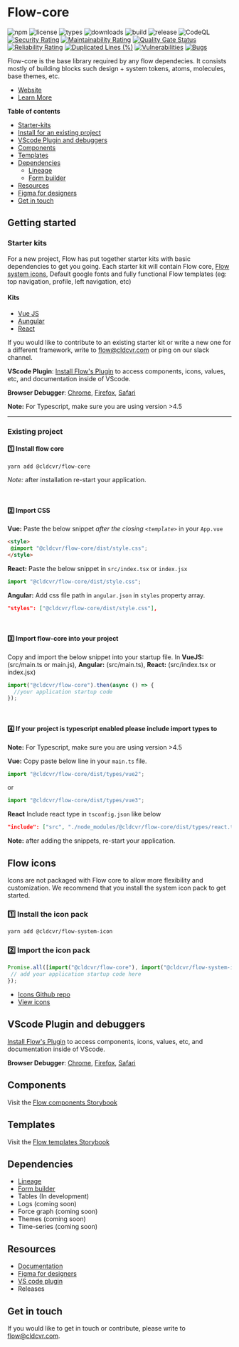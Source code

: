 # Flow-core

![npm](https://badgen.net/npm/v/@cldcvr/flow-core) ![license](https://badgen.net/npm/license/@cldcvr/flow-core) ![types](https://badgen.net/npm/types/@cldcvr/flow-core) ![downloads](https://badgen.net//npm/dw/@cldcvr/flow-core) ![build](https://github.com/cldcvr/flow-core/actions/workflows/build.yml/badge.svg) ![release](https://github.com/cldcvr/flow-core/actions/workflows/release.yml/badge.svg) ![CodeQL](https://github.com/cldcvr/flow-core/workflows/CodeQL/badge.svg) [![Security Rating](https://sonarcloud.io/api/project_badges/measure?project=cldcvr_flow-core&metric=security_rating)](https://sonarcloud.io/summary/new_code?id=cldcvr_flow-core) [![Maintainability Rating](https://sonarcloud.io/api/project_badges/measure?project=cldcvr_flow-core&metric=sqale_rating)](https://sonarcloud.io/summary/new_code?id=cldcvr_flow-core) [![Quality Gate Status](https://sonarcloud.io/api/project_badges/measure?project=cldcvr_flow-core&metric=alert_status)](https://sonarcloud.io/summary/new_code?id=cldcvr_flow-core) [![Reliability Rating](https://sonarcloud.io/api/project_badges/measure?project=cldcvr_flow-core&metric=reliability_rating)](https://sonarcloud.io/summary/new_code?id=cldcvr_flow-core) [![Duplicated Lines (%)](https://sonarcloud.io/api/project_badges/measure?project=cldcvr_flow-core&metric=duplicated_lines_density)](https://sonarcloud.io/summary/new_code?id=cldcvr_flow-core) [![Vulnerabilities](https://sonarcloud.io/api/project_badges/measure?project=cldcvr_flow-core&metric=vulnerabilities)](https://sonarcloud.io/summary/new_code?id=cldcvr_flow-core) [![Bugs](https://sonarcloud.io/api/project_badges/measure?project=cldcvr_flow-core&metric=bugs)](https://sonarcloud.io/summary/new_code?id=cldcvr_flow-core)

Flow-core is the base library required by any flow dependecies. It consists mostly of building blocks such design + system tokens, atoms, molecules, base themes, etc.

- [Website](https://flow.cldcvr.com/)
- [Learn More](https://github.com/cldcvr/flow-core/blob/main/ABOUT.md)

**Table of contents**

- [Starter-kits](#starter-kits)
- [Install for an existing project](#existing-project)
- [VScode Plugin and debuggers](#vscode-plugin-and-debuggers)
- [Components](https://flow.cldcvr.com/v2/index.html)
- [Templates](https://flow.cldcvr.com/templates/index.html)
- [Dependencies](#dependencies)
  - [Lineage](https://github.com/cldcvr/flow-lineage)
  - [Form builder](https://github.com/cldcvr/flow-form-builder)
- [Resources](#resources)
- [Figma for designers](https://www.figma.com/community/file/1240565037876928288/Flow-UI-Kit)
- [Get in touch](#get-in-touch)

## Getting started

### Starter kits

For a new project, Flow has put together starter kits with basic dependencies to get you going. Each starter kit will contain Flow core, [Flow system icons](https://github.com/cldcvr/flow-icon), Default google fonts and fully functional Flow templates (eg: top navigation, profile, left navigation, etc)

#### Kits

- [Vue JS](https://github.com/cldcvr/flow-starterkit-vue)
- [Aungular](https://github.com/cldcvr/flow-starterkit-angular)
- [React](https://github.com/cldcvr/flow-starterkit-react)

If you would like to contribute to an existing starter kit or write a new one for a different framework, write to <flow@cldcvr.com> or ping on our slack channel.

**VScode Plugin**: [Install Flow's Plugin](https://marketplace.visualstudio.com/items?itemName=dev-vikas.flow-intellisense-vscode) to access components, icons, values, etc, and documentation inside of VScode.

**Browser Debugger**: [Chrome](https://chrome.google.com/webstore/detail/web-component-devtools/gdniinfdlmmmjpnhgnkmfpffipenjljo), [Firefox](https://addons.mozilla.org/en-US/firefox/addon/web-component-devtools/), [Safari](https://developer.apple.com/documentation/safariservices/safari_web_extensions/adding_a_web_development_tool_to_safari_web_inspector)

**Note:** For Typescript, make sure you are using version >4.5

---

### Existing project

#### 1️⃣ Install flow core

`yarn add @cldcvr/flow-core`

_Note:_ after installation re-start your application.

<br>

#### 2️⃣ Import CSS

**Vue:**
Paste the below snippet _after the closing `<template>`_ in your `App.vue`

```html
<style>
 @import "@cldcvr/flow-core/dist/style.css";
</style>
```

**React:** Paste the below snippet in `src/index.tsx` or `index.jsx`

```JavaScript
import "@cldcvr/flow-core/dist/style.css";
```

**Angular:** Add css file path in `angular.json` in `styles` property array.

```JSON
"styles": ["@cldcvr/flow-core/dist/style.css"],

```

<br>

#### 3️⃣ Import flow-core into your project

Copy and import the below snippet into your startup file. In **VueJS:** (src/main.ts or main.js), **Angular:** (src/main.ts), **React:** (src/index.tsx or index.jsx)

```JavaScript
import("@cldcvr/flow-core").then(async () => {
  //your application startup code
});
```

<br>

#### 4️⃣ If your project is typescript enabled please include import types to

**Note:** For Typescript, make sure you are using version >4.5

**Vue:**
Copy paste below line in your `main.ts` file.

```JavaScript
import "@cldcvr/flow-core/dist/types/vue2";
```

or

```JavaScript
import "@cldcvr/flow-core/dist/types/vue3";
```

**React**
Include react type in `tsconfig.json` like below

```JSON
"include": ["src", "./node_modules/@cldcvr/flow-core/dist/types/react.ts"]
```

**Note:** after adding the snippets, re-start your application.

## Flow icons

Icons are not packaged with Flow core to allow more flexibility and customization. We recommend that you install the system icon pack to get started.

### 1️⃣ Install the icon pack

```sh
yarn add @cldcvr/flow-system-icon
```

### 2️⃣ Import the icon pack

```javascript
Promise.all([import("@cldcvr/flow-core"), import("@cldcvr/flow-system-icon")]).then(() => {
 // add your application startup code here
});
```

- [Icons Github repo](https://github.com/cldcvr/flow-icon)
- [View icons](https://flow.cldcvr.com/icons/index.html)

## VScode Plugin and debuggers

[Install Flow's Plugin](https://marketplace.visualstudio.com/items?itemName=dev-vikas.flow-intellisense-vscode) to access components, icons, values, etc, and documentation inside of VScode.

**Browser Debugger**: [Chrome](https://chrome.google.com/webstore/detail/web-component-devtools/gdniinfdlmmmjpnhgnkmfpffipenjljo), [Firefox](https://addons.mozilla.org/en-US/firefox/addon/web-component-devtools/), [Safari](https://developer.apple.com/documentation/safariservices/safari_web_extensions/adding_a_web_development_tool_to_safari_web_inspector)

## Components

Visit the [Flow components Storybook](https://flow.cldcvr.com/v2/index.html)

## Templates

Visit the [Flow templates Storybook](https://flow.cldcvr.com/templates/index.html)

## Dependencies

- [Lineage](https://github.com/cldcvr/flow-lineage)
- [Form builder](https://github.com/cldcvr/flow-form-builder)
- Tables (In development)
- Logs (coming soon)
- Force graph (coming soon)
- Themes (coming soon)
- Time-series (coming soon)

## Resources

- [Documentation](https://drive.google.com/drive/u/0/folders/1K4TLqpqrY0BNjQZ4fwZK_ZF-9M69Q4is)
- [Figma for designers](https://www.figma.com/community/file/1240565037876928288/Flow-UI-Kit)
- [VS code plugin](https://marketplace.visualstudio.com/items?itemName=dev-vikas.flow-intellisense-vscode)
- Releases

## Get in touch

If you would like to get in touch or contribute, please write to <flow@cldcvr.com>.
